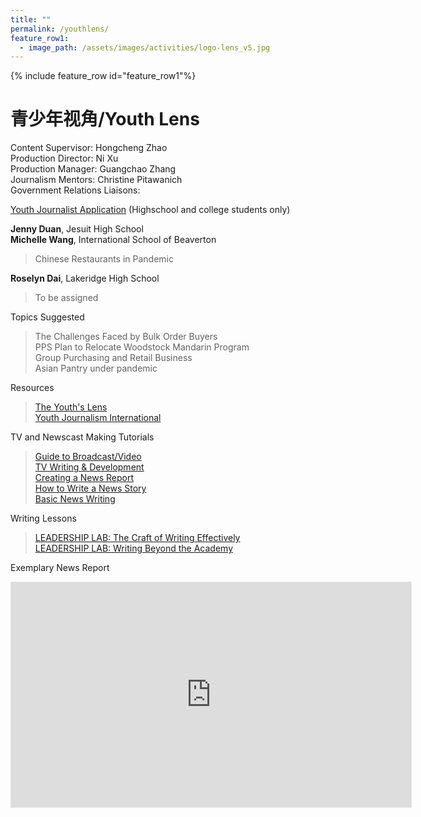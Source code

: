 ```yaml
---
title: ""
permalink: /youthlens/
feature_row1:
  - image_path: /assets/images/activities/logo-lens_v5.jpg
---
```


{% include feature_row id="feature_row1"%}

# 青少年视角/Youth Lens

Content Supervisor: Hongcheng Zhao  
Production Director: Ni Xu  
Production Manager: Guangchao Zhang  
Journalism Mentors: Christine Pitawanich  
Government Relations Liaisons:  

[Youth Journalist Application](https://docs.google.com/forms/d/e/1FAIpQLScK3ahKKd_XjBtZNlOqSQhaRgjLDolodXpg9dIBx3lLu3mbWg/viewform?usp=sf_link) (Highschool and college students only)


**Jenny Duan**, Jesuit High School  
**Michelle Wang**, International School of Beaverton  

> Chinese Restaurants in Pandemic  

**Roselyn Dai**, Lakeridge High School

> To be assigned

Topics Suggested

> The Challenges Faced by Bulk Order Buyers  
> PPS Plan to Relocate Woodstock Mandarin Program  
> Group Purchasing and Retail Business  
> Asian Pantry under pandemic   

Resources

> [The Youth's Lens](https://theyouthslens.com/)  
> [Youth Journalism International](http://www.youthjournalism.org/)  

TV and Newscast Making Tutorials

> [Guide to Broadcast/Video](https://www.jeadigitalmedia.org/guide-to-broadcast-video/)  
> [TV Writing & Development](https://www.studiobinder.com/tv-writing/)  
> [Creating a News Report](https://youtu.be/8_NmVtnEEA8)  
> [How to Write a News Story](https://youtu.be/flq29zwRrZA)  
> [Basic News Writing](https://youtu.be/xo-PpA4H_Bk)  

Writing Lessons

> [LEADERSHIP LAB: The Craft of Writing Effectively](https://youtu.be/vtIzMaLkCaM)  
> [LEADERSHIP LAB: Writing Beyond the Academy](https://youtu.be/aFwVf5a3pZM)  

Exemplary News Report

<iframe width="640" height="360" style="border:1px solid #e6e6e6" src="https://kgw.com/embeds/video/283-fd901048-d28b-49e8-ba7b-9ec611a83a7d/iframe" allowfullscreen="true" webkitallowfullscreen="true" mozallowfullscreen="true"></iframe>
